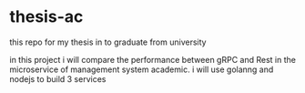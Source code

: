 # thesis-ac
this repo for my thesis in to graduate from university

in this project i will compare the performance between gRPC and Rest in the microservice of management system academic. i will use golanng and nodejs to build 3 services






